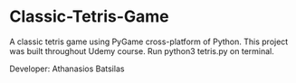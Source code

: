 # Classic-Tetris-Game
A classic tetris game using PyGame cross-platform of Python.
This project was built throughout Udemy course.
Run python3 tetris.py on terminal.

Developer: Athanasios Batsilas
